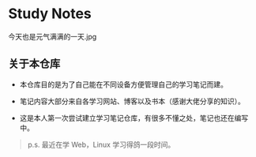 # Study Notes

今天也是元气满满的一天.jpg

## 关于本仓库

- 本仓库目的是为了自己能在不同设备方便管理自己的学习笔记而建。

- 笔记内容大部分来自各学习网站、博客以及书本（感谢大佬分享的知识）。

- 这是本人第一次尝试建立学习笔记仓库，有很多不懂之处，笔记也还在编写中。

> p.s. 最近在学 Web，Linux 学习得鸽一段时间。 
